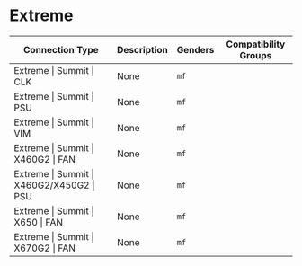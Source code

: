 # Extreme

| Connection Type | Description  | Genders | Compatibility Groups |
| --- | --- | --- |  --- |
| <a id="extreme-summit-clk"></a>Extreme \| Summit \| CLK | None | `mf` |  |
| <a id="extreme-summit-psu"></a>Extreme \| Summit \| PSU | None | `mf` |  |
| <a id="extreme-summit-vim"></a>Extreme \| Summit \| VIM | None | `mf` |  |
| <a id="extreme-summit-x460g2-fan"></a>Extreme \| Summit \| X460G2 \| FAN | None | `mf` |  |
| <a id="extreme-summit-x460g2-x450g2-psu"></a>Extreme \| Summit \| X460G2/X450G2 \| PSU | None | `mf` |  |
| <a id="extreme-summit-x650-fan"></a>Extreme \| Summit \| X650 \| FAN | None | `mf` |  |
| <a id="extreme-summit-x670g2-fan"></a>Extreme \| Summit \| X670G2 \| FAN | None | `mf` |  |
